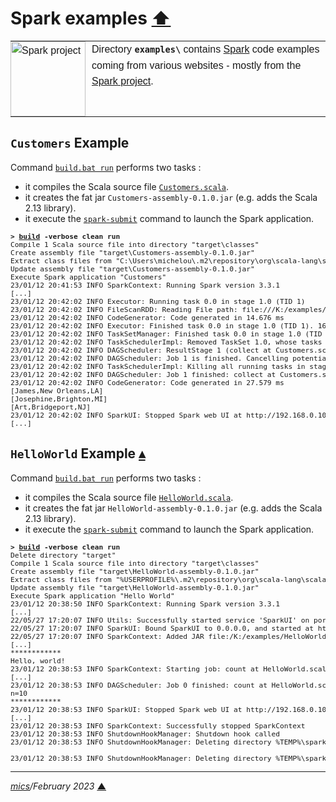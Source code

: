 # <span id="top">Spark examples</span> <span style="size:30%;"><a href="../README.md">⬆</a></span>

<table style="font-family:Helvetica,Arial;line-height:1.6;">
  <tr>
  <td style="border:0;padding:0 10px 0 0;min-width:120px;">
    <a href="https://spark.apache.org/" rel="external"><img style="border:0;width:120px;" src="https://spark.apache.org/images/spark-logo-trademark.png" alt="Spark project" /></a>
  </td>
  <td style="border:0;padding:0;vertical-align:text-top;">
    Directory <strong><code>examples\</code></strong> contains <a href="https://spark.apache.org/" rel="external">Spark</a> code examples coming from various websites - mostly from the <a href="https://spark.apache.org/" rel="external">Spark project</a>.
  </td>
  </tr>
</table>

## <span id="customers">`Customers` Example</span>

Command [`build.bat run`](./Customers/build.bat) performs two tasks :
- it compiles the Scala source file [`Customers.scala`](./Customers/src/main/scala/HelloWorld.scala).
- it creates the fat jar `Customers-assembly-0.1.0.jar` (e.g. adds the Scala 2.13 library).
- it execute the [`spark-submit`](https://spark.apache.org/docs/latest/submitting-applications.html) command to launch the Spark application.

<pre style="font-size:80%;">
<b>&gt; <a href="./Customers/build.bat">build</a> -verbose clean run</b>
Compile 1 Scala source file into directory "target\classes"
Create assembly file "target\Customers-assembly-0.1.0.jar"
Extract class files from "C:\Users\michelou\.m2\repository\org\scala-lang\scala-library\2.13.10\scala-library-2.13.10.jar"
Update assembly file "target\Customers-assembly-0.1.0.jar"
Execute Spark application "Customers"
23/01/12 20:41:53 INFO SparkContext: Running Spark version 3.3.1
[...]
23/01/12 20:42:02 INFO Executor: Running task 0.0 in stage 1.0 (TID 1)
23/01/12 20:42:02 INFO FileScanRDD: Reading File path: file:///K:/examples/Customers/customers.json, range: 0-457, partition values: [empty row]
23/01/12 20:42:02 INFO CodeGenerator: Code generated in 14.676 ms
23/01/12 20:42:02 INFO Executor: Finished task 0.0 in stage 1.0 (TID 1). 1629 bytes result sent to driver
23/01/12 20:42:02 INFO TaskSetManager: Finished task 0.0 in stage 1.0 (TID 1) in 122 ms on 192.168.0.105 (executor driver) (1/1)
23/01/12 20:42:02 INFO TaskSchedulerImpl: Removed TaskSet 1.0, whose tasks have all completed, from pool
23/01/12 20:42:02 INFO DAGScheduler: ResultStage 1 (collect at Customers.scala:14) finished in 0.122 s
23/01/12 20:42:02 INFO DAGScheduler: Job 1 is finished. Cancelling potential speculative or zombie tasks for this job
23/01/12 20:42:02 INFO TaskSchedulerImpl: Killing all running tasks in stage 1: Stage finished
23/01/12 20:42:02 INFO DAGScheduler: Job 1 finished: collect at Customers.scala:14, took 0.132113 s
23/01/12 20:42:02 INFO CodeGenerator: Code generated in 27.579 ms
[James,New Orleans,LA]
[Josephine,Brighton,MI]
[Art,Bridgeport,NJ]
23/01/12 20:42:02 INFO SparkUI: Stopped Spark web UI at http://192.168.0.105:4040
[...]
</pre>

## <span id="helloworld">`HelloWorld` Example</span> [**&#x25B4;**](#top)

Command [`build.bat run`](./HelloWorld/build.bat) performs two tasks :
- it compiles the Scala source file [`HelloWorld.scala`](./HelloWorld/src/main/scala/HelloWorld.scala).
- it creates the fat jar `HelloWorld-assembly-0.1.0.jar` (e.g. adds the Scala 2.13 library).
- it execute the [`spark-submit`](https://spark.apache.org/docs/latest/submitting-applications.html) command to launch the Spark application.

<pre style="font-size:80%;">
<b>&gt; <a href="./HelloWorld/build.bat">build</a> -verbose clean run</b>
Delete directory "target"
Compile 1 Scala source file into directory "target\classes"
Create assembly file "target\HelloWorld-assembly-0.1.0.jar"
Extract class files from "%USERPROFILE%\.m2\repository\org\scala-lang\scala-library\2.13.10\scala-library-2.13.10.jar"
Update assembly file "target\HelloWorld-assembly-0.1.0.jar"
Execute Spark application "Hello World"
23/01/12 20:38:50 INFO SparkContext: Running Spark version 3.3.1
[...]
22/05/27 17:20:07 INFO Utils: Successfully started service 'SparkUI' on port 4040.
22/05/27 17:20:07 INFO SparkUI: Bound SparkUI to 0.0.0.0, and started at http://192.168.0.100:4040
22/05/27 17:20:07 INFO SparkContext: Added JAR file:/K:/examples/HelloWorld/target/scala-2.13/HelloWorld-assembly-0.1.0.jar at spark://192.168.0.100:50076/jars/HelloWorld-assembly-0.1.0.jar with timestamp 1653664805164
[...]
************
Hello, world!
23/01/12 20:38:53 INFO SparkContext: Starting job: count at HelloWorld.scala:19
[...]
23/01/12 20:38:53 INFO DAGScheduler: Job 0 finished: count at HelloWorld.scala:19, took 0.493854 s
n=10
************
23/01/12 20:38:53 INFO SparkUI: Stopped Spark web UI at http://192.168.0.105:4040
[...]
23/01/12 20:38:53 INFO SparkContext: Successfully stopped SparkContext
23/01/12 20:38:53 INFO ShutdownHookManager: Shutdown hook called
23/01/12 20:38:53 INFO ShutdownHookManager: Deleting directory %TEMP%\spark-3a71d274-a5e1-4f9a-bd37-036fc6749f80

23/01/12 20:38:53 INFO ShutdownHookManager: Deleting directory %TEMP%\spark-c6676922-452a-44ba-a79f-56b1418c66ff
</pre>

***

*[mics](https://lampwww.epfl.ch/~michelou/)/February 2023* [**&#9650;**](#top)
<span id="bottom">&nbsp;</span>

<!-- link refs -->
